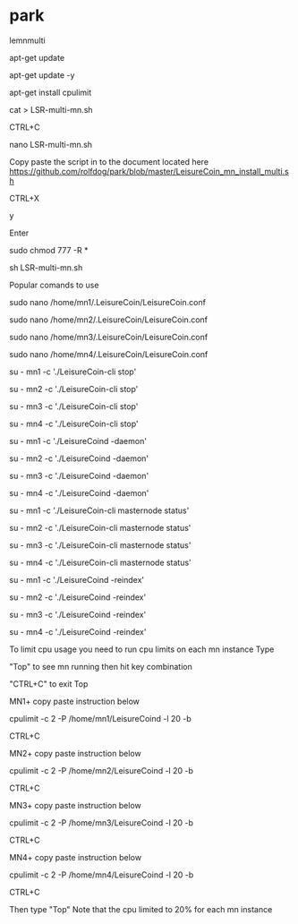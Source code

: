 # park
lemnmulti

apt-get update

apt-get update -y

apt-get install cpulimit

cat > LSR-multi-mn.sh

CTRL+C

nano LSR-multi-mn.sh

Copy paste the script in to the document located here https://github.com/rolfdog/park/blob/master/LeisureCoin_mn_install_multi.sh

CTRL+X

y

Enter

sudo chmod 777 -R *

sh LSR-multi-mn.sh

Popular comands to use

sudo nano /home/mn1/.LeisureCoin/LeisureCoin.conf

sudo nano /home/mn2/.LeisureCoin/LeisureCoin.conf 

sudo nano /home/mn3/.LeisureCoin/LeisureCoin.conf 

sudo nano /home/mn4/.LeisureCoin/LeisureCoin.conf 

su - mn1 -c './LeisureCoin-cli stop'

su - mn2 -c './LeisureCoin-cli stop' 

su - mn3 -c './LeisureCoin-cli stop'  

su - mn4 -c './LeisureCoin-cli stop'

su - mn1 -c './LeisureCoind -daemon'  

su - mn2 -c './LeisureCoind -daemon'

su - mn3 -c './LeisureCoind -daemon' 

su - mn4 -c './LeisureCoind -daemon'

su - mn1 -c './LeisureCoin-cli masternode status'

su - mn2 -c './LeisureCoin-cli masternode status'

su - mn3 -c './LeisureCoin-cli masternode status'

su - mn4 -c './LeisureCoin-cli masternode status'

su - mn1 -c './LeisureCoind -reindex' 

su - mn2 -c './LeisureCoind -reindex'

su - mn3 -c './LeisureCoind -reindex'

su - mn4 -c './LeisureCoind -reindex'


To limit cpu usage you need to run cpu limits on each mn instance Type

"Top" to see mn running then hit key combination 

"CTRL+C" to exit Top 


MN1+ copy paste instruction below 

cpulimit -c 2 -P /home/mn1/LeisureCoind -l 20 -b

CTRL+C

MN2+ copy paste instruction below 

cpulimit -c 2 -P /home/mn2/LeisureCoind -l 20 -b


CTRL+C

MN3+ copy paste instruction below 

cpulimit -c 2 -P /home/mn3/LeisureCoind -l 20 -b

CTRL+C

MN4+ copy paste instruction below 

cpulimit -c 2 -P /home/mn4/LeisureCoind -l 20 -b

CTRL+C

Then type "Top" Note that the cpu limited to 20% for each mn instance  
